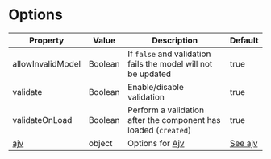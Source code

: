 # Options

| Property                   | Value   | Description                                                     | Default                          |
| -------------------------- | ------- | --------------------------------------------------------------- | -------------------------------- |
| allowInvalidModel          | Boolean | If `false` and validation fails the model will not be updated   | true                             |
| validate                   | Boolean | Enable/disable validation                                       | true                             |
| validateOnLoad             | Boolean | Perform a validation after the component has loaded (`created`) | true                             |
| [ajv](options/ajv.md) | object  | Options for [Ajv](https://github.com/epoberezkin/ajv)                                                 | [See ajv](options/ajv.md) |
